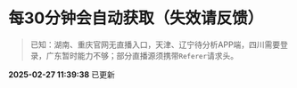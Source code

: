 # 每30分钟会自动获取（失效请反馈）
> 已知：湖南、重庆官网无直播入口，天津、辽宁待分析APP端，四川需要登录，广东暂时能力不够；部分直播源须携带`Referer`请求头。

**2025-02-27 11:39:38** 已更新
